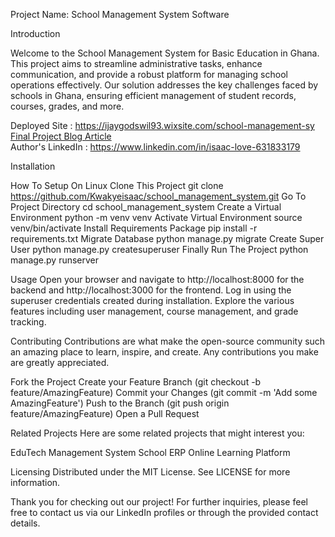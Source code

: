 Project Name: School Management System Software

Introduction

Welcome to the School Management System for Basic Education in Ghana. This project aims to streamline administrative tasks, enhance communication, and provide a robust platform for managing school operations effectively. Our solution addresses the key challenges faced by schools in Ghana, ensuring efficient management of student records, courses, grades, and more.

Deployed Site : https://ijaygodswil93.wixsite.com/school-management-sy 
[Final Project Blog Article](http://your-blog-article-url.com)  
Author's LinkedIn : https://www.linkedin.com/in/isaac-love-631833179

Installation

How To Setup On Linux
Clone This Project git clone https://github.com/Kwakyeisaac/school_management_system.git
Go To Project Directory cd school_management_system
Create a Virtual Environment python -m venv venv
Activate Virtual Environment source venv/bin/activate
Install Requirements Package pip install -r requirements.txt
Migrate Database python manage.py migrate
Create Super User python manage.py createsuperuser
Finally Run The Project python manage.py runserver

Usage
Open your browser and navigate to http://localhost:8000 for the backend and http://localhost:3000 for the frontend.
Log in using the superuser credentials created during installation.
Explore the various features including user management, course management, and grade tracking.

Contributing
Contributions are what make the open-source community such an amazing place to learn, inspire, and create. Any contributions you make are greatly appreciated.

Fork the Project
Create your Feature Branch (git checkout -b feature/AmazingFeature)
Commit your Changes (git commit -m 'Add some AmazingFeature')
Push to the Branch (git push origin feature/AmazingFeature)
Open a Pull Request

Related Projects
Here are some related projects that might interest you:

EduTech Management System
School ERP
Online Learning Platform

Licensing
Distributed under the MIT License. See LICENSE for more information.

Thank you for checking out our project! For further inquiries, please feel free to contact us via our LinkedIn profiles or through the provided contact details.
